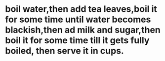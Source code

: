# boil water,then add tea leaves,boil it for some time until water becomes blackish,then ad milk and sugar,then boil it for some time till it gets fully boiled, then serve it in cups.